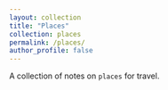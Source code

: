 ```yaml
---
layout: collection
title: "Places"
collection: places
permalink: /places/
author_profile: false
---
```


A collection of notes on `places` for travel.
